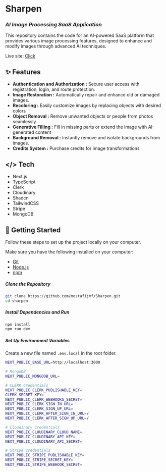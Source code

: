 # Sharpen
### _AI Image Processing SaaS Application_

This repository contains the code for an AI-powered SaaS platform that provides various image processing features, designed to enhance and modify images through advanced AI techniques.

Live site: [Click](https://sharpen-img.vercel.app)

## ✨ Features

- **Authentication and Authorization :** Secure user access with registration, login, and route protection.
- **Image Restoration :** Automatically repair and enhance old or damaged images.
- **Recoloring :** Easily customize images by replacing objects with desired colors
- **Object Removal :** Remove unwanted objects or people from photos seamlessly.
- **Generative Filling :** Fill in missing parts or extend the image with AI-generated content
- **Background Removal :** Instantly remove and isolate backgrounds from images.
- **Credits System :** Purchase credits for image transformations

## </> Tech

- Next.js
- TypeScript
- Clerk
- Cloudinary
- Shadcn
- TailwindCSS
- Stripe
- MongoDB


## 🚀 Getting Started

Follow these steps to set up the project locally on your computer.

Make sure you have the following installed on your computer:
- [Git](https://git-scm.com)
- [Node.js](https://nodejs.org/en)
- [npm](https://www.npmjs.com)

##### Clone the Repository

```bash
git clone https://github.com/mostafijmf/Sharpen.git 
cd sharpen
```

##### Install Dependencies and Run

```bash
npm install
npm run dev
```

##### Set Up Environment Variables
Create a new file named `.env.local` in the root folder.

```bash
NEXT_PUBLIC_BASE_URL=http://localhost:3000

# MongoDB
NEXT_PUBLIC_MONGODB_URL=

# CLERK Credentials
NEXT_PUBLIC_CLERK_PUBLISHABLE_KEY=
CLERK_SECRET_KEY=
NEXT_PUBLIC_CLERK_WEBHOOKS_SECRET=
NEXT_PUBLIC_CLERK_SIGN_IN_URL=
NEXT_PUBLIC_CLERK_SIGN_UP_URL=
NEXT_PUBLIC_CLERK_AFTER_SIGN_IN_URL=/
NEXT_PUBLIC_CLERK_AFTER_SIGN_UP_URL=/

# Cloudinary credentials
NEXT_PUBLIC_CLOUDINARY_CLOUD_NAME=
NEXT_PUBLIC_CLOUDINARY_API_KEY=
NEXT_PUBLIC_CLOUDINARY_API_SECRET=

# Stripe credentials
NEXT_PUBLIC_STRIPE_PUBLISHABLE_KEY=
NEXT_PUBLIC_STRIPE_SECRET_KEY=
NEXT_PUBLIC_STRIPE_WEBHOOK_SECRET=
```
